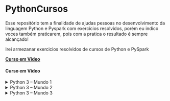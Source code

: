 # PythonCursos
Esse repositório tem a finalidade de ajudas pessoas no desenvolvimento da linguagem Python e Pyspark com exercícios resolvidos, porém eu indico voces também praticarem, pois com a pratica o resultado é sempre alcançado!

Irei armezanar exercicios resolvidos de cursos de Python e PySpark 

**[Curso em Video](https://www.cursoemvideo.com/)**

<h4 align="left">
  Curso em Video
</h4>


<details>
  <summary>Python 3 – Mundo 1</summary>
  
   * [Aula 01 - Seja um Programador](Aula/ex000) 
  
   * [Aula 02 - Para que Serve Python](Aula/ex000) 
  
   * [Aula 03 - Instalando Python3 e o IDLE](Aula/ex000)  
  
   * [Aula 04 - Primeiros comandos em Python3](Aula/)  
  
   * [Aula 05 - Instalando PyCharm e Qpython](Aula/ex001.py)  
    * [Exercicio 01 - Deixando tudo pronto](PythonExercicios/desafio001.py)  
    * [Exercicio 02 - Respodendo ao Usuario](PythonExercicios/desafio001.py)
  
   * [Aula 06 - Tipos Primitivos](Aula/ex002.py)    
    * [Exercicio 03 - Somando dois números](PythonExercicios/desafio001.py)  
    * [Exercicio 04 - Dissecando uma Variavel](PythonExercicios/ex004.py)
  
   * [Aula 07 - Operadores Aritméticos](Aula/aula07t.py)  
    * [Exercício 05 – Antecessor e Sucessor](PythonExercicios/ex005.py)  
    * [Exercício 06 – Dobro, Triplo, Raiz Quadrada](PythonExercicios/ex006.py)      
    * [Exercício 07 – Média Aritmética](PythonExercicios/ex007.py)  
    * [Exercício 08 – Conversor de Medidas](PythonExercicios/ex008.py)   
    * [Exercício 09 – Tabuada](PythonExercicios/ex009.py)      
    * [Exercício 10 – Conversor de Moedas](PythonExercicios/ex010.py)    
    * [Exercício 11 – Pintando Parede](PythonExercicios/ex011.py)     
    * [Exercício 12 – Calculando Descontos](PythonExercicios/ex012.py)   
    * [Exercício 13 – Reajuste Salarial](PythonExercicios/ex013.py)  
    * [Exercício 14 – Conversor de Temperaturas](PythonExercicios/ex014.py)    
    * [Exercício 15 – Aluguel de Carros](PythonExercicios/ex015.py)           

     
   * [Aula 08 – Utilizando Módulos](Aula/aula08t.py)  
    * [Exercício 16 – Quebrando um número](PythonExercicios/ex016.py)       
    * [Exercício 17 – Catetos e Hipotenusa](PythonExercicios/ex017.py)    
    * [Exercício 18 – Seno, Cosseno e Tangente](PythonExercicios/ex018.py)      
    * [Exercício 19 – Sorteando um item na lista](PythonExercicios/ex019.py)    
    * [Exercício 20 – Sorteando uma ordem na lista](PythonExercicios/ex020.py)    
    * [Exercício 21 – Tocando um MP3](PythonExercicios/ex021.py)
     
   * [Aula 09 – Manipulando Texto](Aula/aula09t.py)  
    * [Exercício 22 – Analisador de Textos](PythonExercicios/ex022.py)       
    * [Exercício 23 – Separando dígitos de um número](PythonExercicios/ex023.py)    
    * [Exercício 24 – Verificando as primeiras letras de um texto](PythonExercicios/ex024.py)      
    * [Exercício 25 – Procurando uma string dentro de outra](PythonExercicios/ex025.py)    
    * [Exercício 26 – Primeira e última ocorrência de uma string](PythonExercicios/ex026.py)    
    * [Exercício 27 – Primeiro e último nome de uma pessoa](PythonExercicios/ex027.py)
     
   * [Aula 10 – Condições (Parte 1)](Aula/aula10t.py) 
    * [Exercício 28– Jogo da Adivinhação v.1.0](PythonExercicios/ex028.py)       
    * [Exercício 29 – Radar eletrônico](PythonExercicios/ex029.py)    
    * [Exercício 30 – Par ou Ímpar?](PythonExercicios/ex030.py)      
    * [Exercício 31 – Custo da Viagem](PythonExercicios/ex031.py)    
    * [Exercício 32 – Ano Bissexto](PythonExercicios/ex032.py)    
    * [Exercício 33 – Maior e menor valores](PythonExercicios/ex033.py)
    * [Exercício 34 – Aumentos múltiplos](PythonExercicios/ex034.py)    
    * [Exercício 35 – Analisando Triângulo v1.0](PythonExercicios/ex035.py)
     
   * [Aula Extra – Cores no Terminal](Aula/aula11t.py)     
    * [Cores](Aula/aula11p.py)   
 </details>

<details>
  <summary>Python 3 – Mundo 2</summary>

  
   * [Aula 12 – Condições Aninhadas](Aula/aula12t.py)   
    * [Exercício 36 – Aprovando Empréstimo](PythonExercicios/ex036.py)  
    * [Exercício 37 – Conversor de Bases Numéricas](PythonExercicios/ex037.py)      
    * [Exercício 38 – Comparando números](PythonExercicios/ex038.py)  
    * [Exercício 39 – Alistamento Militar](PythonExercicios/ex039.py)   
    * [Exercício 40 – Aquele clássico da Média](PythonExercicios/ex040.py)      
    * [Exercício 41 – Classificando Atletas](PythonExercicios/ex041.py)    
    * [Exercício 42 – Analisando Triângulos v2.0](PythonExercicios/ex042.py)     
    * [Exercício 43 – Índice de Massa Corporal](PythonExercicios/ex043.py)   
    * [Exercício 44 – Gerenciador de Pagamentos](PythonExercicios/ex044.py)  
    * [Exercício 45 – GAME: Pedra Papel e Tesoura](PythonExercicios/ex045.py)

     
   * [Aula 13 – Estrutura de repetição for](Aula/aula13t.py)  
    * [Exercício 46 – Contagem regressiva](PythonExercicios/ex046.py)       
    * [Exercício 47 – Contagem de pares](PythonExercicios/ex047.py)    
    * [Exercício 48 – Soma ímpares múltiplos de três](PythonExercicios/ex048.py)      
    * [Exercício 49 – Tabuada v.2.0](PythonExercicios/ex049.py)    
    * [Exercício 50 – Soma dos pares](PythonExercicios/ex050.py)    
    * [Exercício 51 – Progressão Aritmética](PythonExercicios/ex051.py)   
    * [Exercício 52 – Números primos](PythonExercicios/ex052.py)       
    * [Exercício 53 – Detector de Palíndromo](PythonExercicios/ex053.py)    
    * [Exercício 54 – Grupo da Maioridade](PythonExercicios/ex054.py)      
    * [Exercício 55 – Maior e menor da sequência](PythonExercicios/ex055.py)    
    * [Exercício 56 – Analisador completo](PythonExercicios/ex056.py)    

     
   * [Aula 14 – Estrutura de repetição while](Aula/aula14t.py)     
    * [Exercício 57 – Validação de Dados](PythonExercicios/ex057.py)       
    * [Exercício 58 – Jogo da Adivinhação v2.0](PythonExercicios/ex058.py)    
    * [Exercício 59 – Criando um Menu de Opções](PythonExercicios/ex059.py)      
    * [Exercício 60 – Cálculo do Fatorial](PythonExercicios/ex060.py)    
    * [Exercício 61 – Progressão Aritmética v2.0](PythonExercicios/ex061.py)    
    * [Exercício 62 – Super Progressão Aritmética v3.0](PythonExercicios/ex062.py)   
    * [Exercício 63 – Sequência de Fibonacci v1.0](PythonExercicios/ex0.py)        
    * [Exercício 64 – Tratando vários valores v1.0](PythonExercicios/ex0.py)    
    * [Exercício 65 – Maior e Menor valores](PythonExercicios/ex0.py)  
     
   * [Aula 15 – Interrompendo repetições while](Aula/aula.py)     
    * [Exercício 66 – Vários números com flag](PythonExercicios/ex0.py)       
    * [Exercício 67 – Tabuada v3.0](PythonExercicios/ex0.py)    
    * [Exercício 68 – Jogo do Par ou Ímpar](PythonExercicios/ex0.py)      
    * [Exercício 69 – Análise de dados do grupo](PythonExercicios/ex0.py)    
    * [Exercício 70 – Estatísticas em produtos](PythonExercicios/ex0.py)    
    * [Exercício 71 – Simulador de Caixa Eletrônico](PythonExercicios/ex0.py)
 </details>

<details>
  <summary>Python 3 – Mundo 3</summary>

  
   * [](Aula/ex000)
  
   * [](Aula/aula07t.py)  
    * [](PythonExercicios/ex005.py)  
    * [](PythonExercicios/ex006.py)      
    * [](PythonExercicios/ex007.py)  
    * [](PythonExercicios/ex008.py)   
    * [](PythonExercicios/ex009.py)      
    * [](PythonExercicios/ex010.py)    
    * [](PythonExercicios/ex011.py)     
    * [](PythonExercicios/ex012.py)   
    * [](PythonExercicios/ex013.py)  
    * [](PythonExercicios/ex014.py)    
    * [](PythonExercicios/ex015.py)           

     
   * [](Aula/aula08t.py)  
    * [](PythonExercicios/ex016.py)       
    * [](PythonExercicios/ex017.py)    
    * [](PythonExercicios/ex018.py)      
    * [](PythonExercicios/ex019.py)    
    * [](PythonExercicios/ex020.py)    
    * [](PythonExercicios/ex021.py)
     
   * [](Aula/aula09t.py)  
    * [](PythonExercicios/ex022.py)       
    * [](PythonExercicios/ex023.py)    
    * [](PythonExercicios/ex024.py)      
    * [](PythonExercicios/ex025.py)    
    * [](PythonExercicios/ex026.py)    
    * [](PythonExercicios/ex027.py)
     
   * [](Aula/aula10t.py) 
    * [](PythonExercicios/ex028.py)       
    * [](PythonExercicios/ex029.py)    
    * [](PythonExercicios/ex030.py)      
    * [](PythonExercicios/ex031.py)    
    * [](PythonExercicios/ex032.py)    
    * [](PythonExercicios/ex033.py)
    * [](PythonExercicios/ex034.py)    
    * [](PythonExercicios/ex035.py)
     
   * [](Aula/aula11t.py)     
    * [](Aula/aula11p.py)   
 </details>